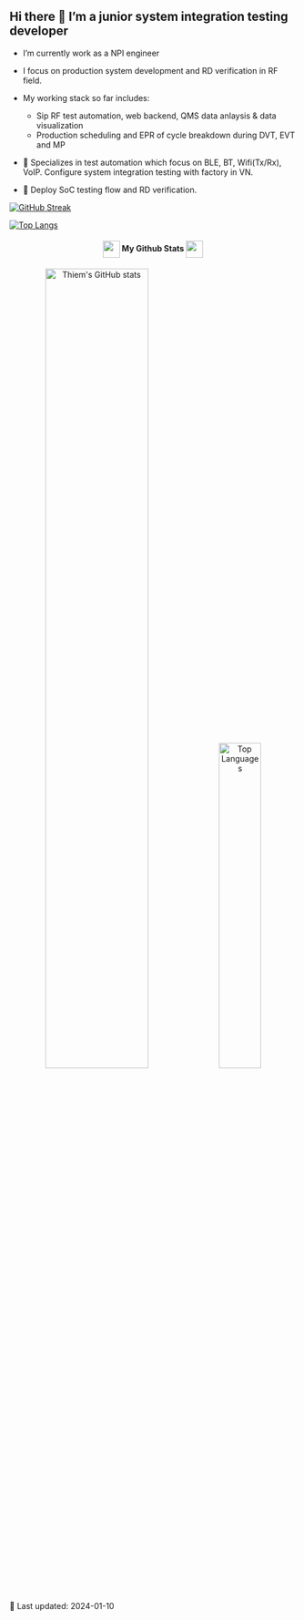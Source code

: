 ## Hi there 👋 I’m a junior system integration testing developer

- I’m currently work as a NPI engineer
- I focus on production system development and RD verification in RF field.
- My working stack so far includes:
  - Sip RF test automation, web backend, QMS data anlaysis & data visualization
  - Production scheduling and EPR of cycle breakdown during DVT, EVT and MP 

- :bookmark: Specializes in test automation which focus on BLE, BT, Wifi(Tx/Rx), VoIP. Configure system integration testing with factory in VN.
- 🔖 Deploy SoC testing flow and RD verification.

[![GitHub Streak](https://github-readme-streak-stats.herokuapp.com/?user=Rmj009&theme=tokyonight-duo)](https://git.io/streak-stats)

[![Top Langs](https://github-readme-stats.vercel.app/api/top-langs/?username=Rmj009&layout=compact&card_width=445)](https://github.com/Rmj009/github-readme-stats)



<h4 align="center">
<img src="https://media.giphy.com/media/ZCN6F3FAkwsyOGU2RS/giphy.gif" width="30" height="30" align="center"> My Github Stats <img src="https://media.giphy.com/media/ZCN6F3FAkwsyOGU2RS/giphy.gif" width="30" height="30" align="center">
</h4>
<!-- ## I’m a noob testing development engineer -->


<div align="center">
  <a href="http://www.github.com/Rmj009"><img width="60%" src="https://github-readme-stats.vercel.app/api?username=Rmj009&show_icons=true&hide=&count_private=true&title_color=0891b2&text_color=ffffff&icon_color=0891b2&bg_color=0D1117&theme=react&hide_border=true&show_icons=true" alt="Thiem's GitHub stats" /></a>
<a href="https://github.com/Rmj009"><img width="38.25%" src="https://github-readme-stats.vercel.app/api/top-langs/?username=Rmj009&langs_count=10&count_private=true&layout=compact&theme=react&hide_border=true&bg_color=0D1117&title_color=0891b2&text_color=ffffff&icon_color=0891b2&locale=en&custom_title=Top%20%Languages" alt="Top Languages" /></a>

</div>
</div>
💬 Last updated: 2024-01-10
